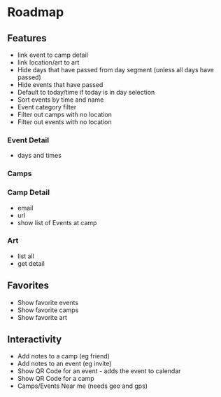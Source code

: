 # Roadmap

## Features
- link event to camp detail
- link location/art to art
- Hide days that have passed from day segment (unless all days have passed)
- Hide events that have passed
- Default to today/time if today is in day selection
- Sort events by time and name
- Event category filter
- Filter out camps with no location
- Filter out events with no location

### Event Detail
- days and times

### Camps

### Camp Detail
- email
- url
- show list of Events at camp

### Art
- list all
- get detail

## Favorites
- Show favorite events
- Show favorite camps
- Show favorite art

## Interactivity
- Add notes to a camp (eg friend)
- Add notes to an event (eg invite)
- Show QR Code for an event - adds the event to calendar
- Show QR Code for a camp
- Camps/Events Near me (needs geo and gps)